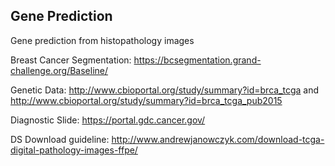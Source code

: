 ## Gene Prediction
Gene prediction from histopathology images


Breast Cancer Segmentation: https://bcsegmentation.grand-challenge.org/Baseline/

Genetic Data: http://www.cbioportal.org/study/summary?id=brca_tcga
and http://www.cbioportal.org/study/summary?id=brca_tcga_pub2015


Diagnostic Slide: https://portal.gdc.cancer.gov/

DS Download guideline: http://www.andrewjanowczyk.com/download-tcga-digital-pathology-images-ffpe/
